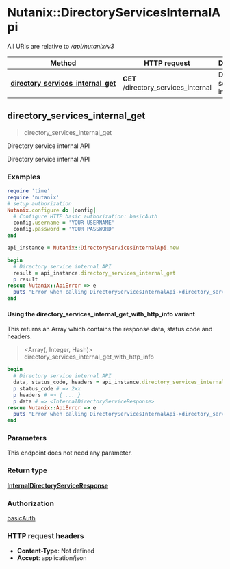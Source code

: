 # Nutanix::DirectoryServicesInternalApi

All URIs are relative to */api/nutanix/v3*

| Method | HTTP request | Description |
| ------ | ------------ | ----------- |
| [**directory_services_internal_get**](DirectoryServicesInternalApi.md#directory_services_internal_get) | **GET** /directory_services_internal | Directory service internal API |


## directory_services_internal_get

> <InternalDirectoryServiceResponse> directory_services_internal_get

Directory service internal API

Directory service internal API

### Examples

```ruby
require 'time'
require 'nutanix'
# setup authorization
Nutanix.configure do |config|
  # Configure HTTP basic authorization: basicAuth
  config.username = 'YOUR USERNAME'
  config.password = 'YOUR PASSWORD'
end

api_instance = Nutanix::DirectoryServicesInternalApi.new

begin
  # Directory service internal API
  result = api_instance.directory_services_internal_get
  p result
rescue Nutanix::ApiError => e
  puts "Error when calling DirectoryServicesInternalApi->directory_services_internal_get: #{e}"
end
```

#### Using the directory_services_internal_get_with_http_info variant

This returns an Array which contains the response data, status code and headers.

> <Array(<InternalDirectoryServiceResponse>, Integer, Hash)> directory_services_internal_get_with_http_info

```ruby
begin
  # Directory service internal API
  data, status_code, headers = api_instance.directory_services_internal_get_with_http_info
  p status_code # => 2xx
  p headers # => { ... }
  p data # => <InternalDirectoryServiceResponse>
rescue Nutanix::ApiError => e
  puts "Error when calling DirectoryServicesInternalApi->directory_services_internal_get_with_http_info: #{e}"
end
```

### Parameters

This endpoint does not need any parameter.

### Return type

[**InternalDirectoryServiceResponse**](InternalDirectoryServiceResponse.md)

### Authorization

[basicAuth](../README.md#basicAuth)

### HTTP request headers

- **Content-Type**: Not defined
- **Accept**: application/json

